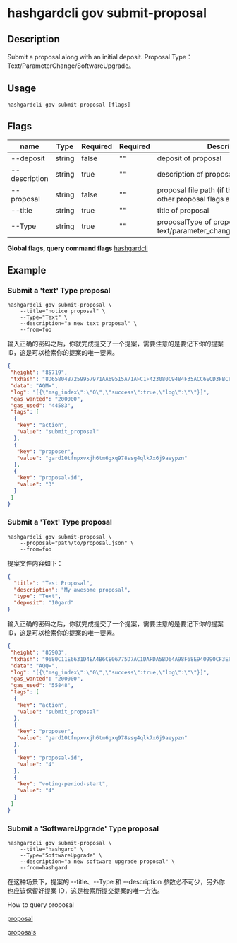 # hashgardcli gov submit-proposal

## Description

Submit a proposal along with an initial deposit. Proposal Type：Text/ParameterChange/SoftwareUpgrade。

## Usage

```shell
hashgardcli gov submit-proposal [flags]
```
## Flags

| name       | Type               | Required      | Required                   | Description      |
| ---------------- | -------------------------- | ------------ | -------------- | --------------- |
| --deposit        | string | false| "" | deposit of proposal                                                                                                     |
| --description    | string | true| "" | description of proposal                                                                                   |
| --proposal | string | false| "" | proposal file path (if this path is given, other proposal flags are ignored)                 |
| --title          | string | true| "" | title of proposal                                                                                                         |
| --Type           | string | true| "" | proposalType of proposal, Types: text/parameter_change/software_upgrade    |

**Global flags, query command flags** [hashgardcli](../README.md)

## Example

### Submit a 'text' Type proposal

```shell
hashgardcli gov submit-proposal \
    --title="notice proposal" \
    --Type="Text" \
    --description="a new text proposal" \
    --from=foo
```

输入正确的密码之后，你就完成提交了一个提案，需要注意的是要记下你的提案 ID，这是可以检索你的提案的唯一要素。

```json
{
 "height": "85719",
 "txhash": "8D65804B7259957971AA69515A71AFC1F423080C9484F35ACC6ECD3FBC8EDDDD",
 "data": "AQM=",
 "log": "[{\"msg_index\":\"0\",\"success\":true,\"log\":\"\"}]",
 "gas_wanted": "200000",
 "gas_used": "44583",
 "tags": [
  {
   "key": "action",
   "value": "submit_proposal"
  },
  {
   "key": "proposer",
   "value": "gard10tfnpxvxjh6tm6gxq978ssg4qlk7x6j9aeypzn"
  },
  {
   "key": "proposal-id",
   "value": "3"
  }
 ]
}
```
### Submit a 'Text' Type proposal
```shell
hashgardcli gov submit-proposal \
    --proposal="path/to/proposal.json" \
    --from=foo
```
提案文件内容如下：
```json
{
  "title": "Test Proposal",
  "description": "My awesome proposal",
  "type": "Text",
  "deposit": "10gard"
}
```

输入正确的密码之后，你就完成提交了一个提案，需要注意的是要记下你的提案 ID，这是可以检索你的提案的唯一要素。
```json
{
 "height": "85903",
 "txhash": "9680C11E6631D4EA4B6CE06775D7AC1DAFDA5BD64A98F68E940990CF3E6142D0",
 "data": "AQQ=",
 "log": "[{\"msg_index\":\"0\",\"success\":true,\"log\":\"\"}]",
 "gas_wanted": "200000",
 "gas_used": "55848",
 "tags": [
  {
   "key": "action",
   "value": "submit_proposal"
  },
  {
   "key": "proposer",
   "value": "gard10tfnpxvxjh6tm6gxq978ssg4qlk7x6j9aeypzn"
  },
  {
   "key": "proposal-id",
   "value": "4"
  },
  {
   "key": "voting-period-start",
   "value": "4"
  }
 ]
}
```
### Submit a 'SoftwareUpgrade' Type proposal

```shell
hashgardcli gov submit-proposal \
    --title="hashgard" \
    --Type="SoftwareUpgrade" \
    --description="a new software upgrade proposal" \
    --from=hashgard
```

在这种场景下，提案的 --title、--Type 和 --description 参数必不可少，另外你也应该保留好提案 ID，这是检索所提交提案的唯一方法。


How to query proposal

[proposal](proposal.md)

[proposals](proposals.md)
